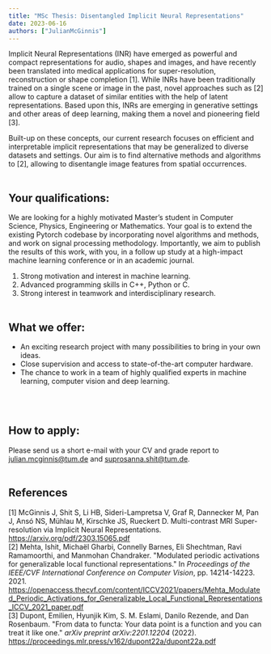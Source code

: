 ```yaml
---
title: "MSc Thesis: Disentangled Implicit Neural Representations"
date: 2023-06-16
authors: ["JulianMcGinnis"]
---
```

 
Implicit Neural Representations (INR) have emerged as powerful and compact representations for audio, shapes and images, and have recently been translated into medical applications for super-resolution, reconstruction or shape completion [1]. While INRs have been traditionally trained on a single scene or image in the past, novel approaches such as [2] allow to capture a dataset of similar entities with the help of latent representations. Based upon this, INRs are emerging in generative settings and other areas of deep learning, making them a novel and pioneering field [3]. 

Built-up on these concepts, our current research focuses on efficient and interpretable implicit representations that may be generalized to diverse datasets and settings. Our aim is to find alternative methods and algorithms to [2], allowing to disentangle image features from spatial occurrences.
<br/><br/> 
 
## Your qualifications:
We are looking for a highly motivated Master’s student in Computer Science, Physics, Engineering or Mathematics. Your goal is to extend the existing Pytorch codebase by incorporating novel algorithms and methods, and work on signal processing methodology. Importantly, we aim to publish the results of this work, with you, in a follow up study at a high-impact machine learning conference or in an academic journal.

1. Strong motivation and interest in machine learning.
2. Advanced programming skills in C++, Python or C.
3. Strong interest in teamwork and interdisciplinary research.
<br/><br/>

## What we offer:
- An exciting research project with many possibilities to bring in your own ideas.
- Close supervision and access to state-of-the-art computer hardware.
- The chance to work in a team of highly qualified experts in machine learning, computer vision and deep learning.

<br/><br/>

## How to apply:
Please send us a short e-mail with your CV and grade report to julian.mcginnis@tum.de and suprosanna.shit@tum.de. 
<br/><br/>

## References
[1] McGinnis J, Shit S, Li HB, Sideri-Lampretsa V, Graf R, Dannecker M, Pan J, Ansó NS, Mühlau M, Kirschke JS, Rueckert D. Multi-contrast MRI Super-resolution via Implicit Neural Representations. https://arxiv.org/pdf/2303.15065.pdf </br>
[2] Mehta, Ishit, Michaël Gharbi, Connelly Barnes, Eli Shechtman, Ravi Ramamoorthi, and Manmohan Chandraker. "Modulated periodic activations for generalizable local functional representations." In *Proceedings of the IEEE/CVF International Conference on Computer Vision*, pp. 14214-14223. 2021. https://openaccess.thecvf.com/content/ICCV2021/papers/Mehta_Modulated_Periodic_Activations_for_Generalizable_Local_Functional_Representations_ICCV_2021_paper.pdf </br>
[3] Dupont, Emilien, Hyunjik Kim, S. M. Eslami, Danilo Rezende, and Dan Rosenbaum. "From data to functa: Your data point is a function and you can treat it like one." *arXiv preprint arXiv:2201.12204* (2022). https://proceedings.mlr.press/v162/dupont22a/dupont22a.pdf </br>